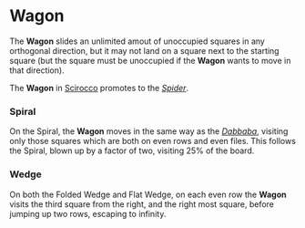 # Wagon

The **Wagon** slides an unlimited amout of unoccupied squares
in any orthogonal direction, but it may not land on a square
next to the starting square (but the square must be unoccupied
if the **Wagon** wants to move in that direction).

The **Wagon** in [Scirocco](#chess-v:rules/scirocco) promotes
to the [*Spider*](spider.html).

### Spiral

On the Spiral, the **Wagon** moves in the same way as
the [*Dabbaba*](dabbaba.html), visiting only those
squares which are both on even rows and even files.
This follows the Spiral, blown up by a factor of two,
visiting 25% of the board.

### Wedge

On both the Folded Wedge and Flat Wedge, on each even row the **Wagon**
visits the third square from the right, and the right most square,
before jumping up two rows, escaping to infinity.
